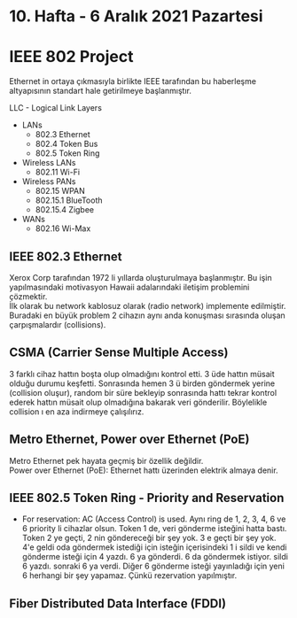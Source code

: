# 10. Hafta - 6 Aralık 2021 Pazartesi

# IEEE 802 Project
Ethernet in ortaya çıkmasıyla birlikte IEEE tarafından bu haberleşme altyapısının standart hale getirilmeye başlanmıştır.  

LLC - Logical Link Layers

* LANs
  * 802.3 Ethernet
  * 802.4 Token Bus
  * 802.5 Token Ring
* Wireless LANs
  * 802.11 Wi-Fi
* Wireless PANs
  * 802.15 WPAN
  * 802.15.1 BlueTooth
  * 802.15.4 Zigbee
* WANs
  * 802.16 Wi-Max

## IEEE 802.3 Ethernet
Xerox Corp tarafından 1972 li yıllarda oluşturulmaya başlanmıştır. Bu işin yapılmasındaki motivasyon Hawaii adalarındaki iletişim problemini çözmektir.  
İlk olarak bu network kablosuz olarak (radio network) implemente edilmiştir.  
Buradaki en büyük problem 2 cihazın aynı anda konuşması sırasında oluşan çarpışmalardır (collisions).  

## CSMA (Carrier Sense Multiple Access)
3 farklı cihaz hattın boşta olup olmadığını kontrol etti.
3 üde hattın müsait olduğu durumu keşfetti. Sonrasında hemen 3 ü birden göndermek yerine (collision oluşur), random bir süre bekleyip sonrasında hattı tekrar kontrol ederek hattın müsait olup olmadığına bakarak veri gönderilir. Böylelikle collision ı en aza indirmeye çalışılırız.

## Metro Ethernet, Power over Ethernet (PoE)
Metro Ethernet pek hayata geçmiş bir özellik değildir.  
Power over Ethernet (PoE): Ethernet hattı üzerinden elektrik almaya denir.  

## IEEE 802.5 Token Ring - Priority and Reservation
* For reservation: AC (Access Control) is used.
Aynı ring de 1, 2, 3, 4, 6 ve 6 priority li cihazlar olsun. Token 1 de, veri gönderme isteğini hatta bastı. Token 2 ye geçti, 2 nin göndereceği bir şey yok. 3 e geçti bir şey yok. 4'e geldi oda göndermek istediği için isteğin içerisindeki 1 i sildi ve kendi gönderme isteği için 4 yazdı. 6 ya gönderdi. 6 da göndermek istiyor. sildi 6 yazdı. sonraki 6 ya verdi. Diğer 6 gönderme isteği yayınladığı için yeni 6 herhangi bir şey yapamaz. Çünkü rezervation yapılmıştır.

## Fiber Distributed Data Interface (FDDI)